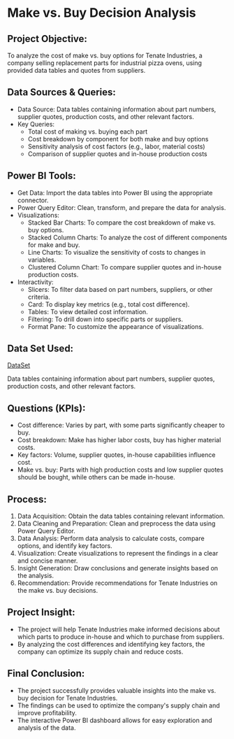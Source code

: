 # Make vs. Buy Decision Analysis

## Project Objective:
To analyze the cost of make vs. buy options for Tenate Industries, a company selling replacement parts for industrial pizza ovens, using provided data tables and quotes from suppliers.

## Data Sources & Queries:
-	Data Source: Data tables containing information about part numbers, supplier quotes, production costs, and other relevant factors.
-	Key Queries:
    - Total cost of making vs. buying each part
    - Cost breakdown by component for both make and buy options
    - Sensitivity analysis of cost factors (e.g., labor, material costs)
    - Comparison of supplier quotes and in-house production costs

## Power BI Tools:
- Get Data: Import the data tables into Power BI using the appropriate connector.
- Power Query Editor: Clean, transform, and prepare the data for analysis.
- Visualizations:
   - Stacked Bar Charts: To compare the cost breakdown of make vs. buy options.
   - Stacked Column Charts: To analyze the cost of different components for make and buy.
   - Line Charts: To visualize the sensitivity of costs to changes in variables.
   - Clustered Column Chart: To compare supplier quotes and in-house production costs.
- Interactivity:
  - Slicers: To filter data based on part numbers, suppliers, or other criteria.
  - Card: To display key metrics (e.g., total cost difference).
  - Tables: To view detailed cost information.
  - Filtering: To drill down into specific parts or suppliers.
  - Format Pane: To customize the appearance of visualizations.

## Data Set Used:
<a href="https://github.com/Simran0721/Supply-Chain-Analytics-for-Tenate-Industries/blob/main/Fictitious%20RFP%20Responses%20for%20Make%20vs%20Buy.xlsx">DataSet</a>

Data tables containing information about part numbers, supplier quotes, production costs, and other relevant factors.

## Questions (KPIs):
- Cost difference: Varies by part, with some parts significantly cheaper to buy.
- Cost breakdown: Make has higher labor costs, buy has higher material costs.
- Key factors: Volume, supplier quotes, in-house capabilities influence cost.
- Make vs. buy: Parts with high production costs and low supplier quotes should be bought, while others can be made in-house.

## Process:
1.	Data Acquisition: Obtain the data tables containing relevant information.
2.	Data Cleaning and Preparation: Clean and preprocess the data using Power Query Editor.
3.	Data Analysis: Perform data analysis to calculate costs, compare options, and identify key factors.
4.	Visualization: Create visualizations to represent the findings in a clear and concise manner.
5.	Insight Generation: Draw conclusions and generate insights based on the analysis.
6.	Recommendation: Provide recommendations for Tenate Industries on the make vs. buy decisions.

## Project Insight:
-	The project will help Tenate Industries make informed decisions about which parts to produce in-house and which to purchase from suppliers.
-	By analyzing the cost differences and identifying key factors, the company can optimize its supply chain and reduce costs.

## Final Conclusion:
-	The project successfully provides valuable insights into the make vs. buy decision for Tenate Industries.
-	The findings can be used to optimize the company's supply chain and improve profitability.
-	The interactive Power BI dashboard allows for easy exploration and analysis of the data.
